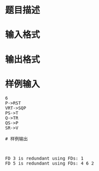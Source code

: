 

# 题目描述



# 输入格式



# 输出格式



# 样例输入


<pre>6 
P-&gt;RST 
VRT-&gt;SQP
PS-&gt;T
Q-&gt;TR
QS-&gt;P
SR-&gt;V

# 样例输出


<pre>FD 3 is redundant using FDs: 1
FD 5 is redundant using FDs: 4 6 2
<div>
	
</div>
</pre>
<h3>
	<br/>
</h3>

